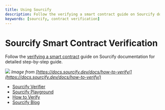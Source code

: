 ```yaml
---
title: Using Sourcify
description: Follow the verifying a smart contract guide on Sourcify documentation for detailed step-by-step guide.
keywords: [sourcify, contract verification] 
---
```


# Sourcify Smart Contract Verification

Follow the [verifying a smart contract](https://docs.sourcify.dev/docs/how-to-verify/) guide on Sourcify documentation for detailed step-by-step guide.

![](/img/developers/verify/sourcify.gif)
*Image from [https://docs.sourcify.dev/docs/how-to-verify/](https://docs.sourcify.dev/docs/how-to-verify/)*

- [Sourcify Verifier](https://sourcify.dev/#/verifier)
- [Sourcify Playground](https://playground.sourcify.dev/)
- [How to Verify](https://docs.sourcify.dev/docs/how-to-verify/)
- [Sourcify Blog](https://docs.sourcify.dev/blog/)